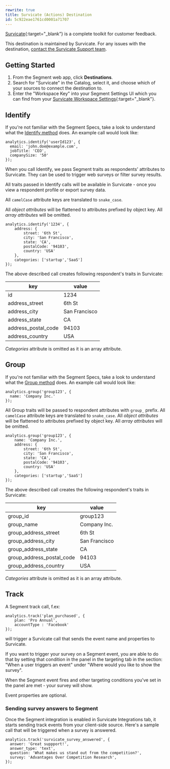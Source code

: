 ```yaml
---
rewrite: true
title: Survicate (Actions) Destination
id: 5c922eae1761cd0001a71707
---
```

[Survicate](https://survicate.com/integrations/segment-survey/?utm_source=segment&utm_medium=referral){:target="_blank”} is a complete toolkit for customer feedback. 

This destination is maintained by Survicate. For any issues with the destination, [contact the Survicate Support team](mailto:help@survicate.com).


## Getting Started

1. From the Segment web app, click **Destinations**.
2. Search for "Survicate" in the Catalog, select it, and choose which of your sources to connect the destination to.
3. Enter the "Workspace Key" into your Segment Settings UI which you can find from your [Survicate Workspace Settings](https://panel.survicate.com/o/0/w/0/settings/web-surveys){:target="_blank"}.

## Identify

If you're not familiar with the Segment Specs, take a look to understand what the [Identify method](/docs/connections/spec/identify/) does. An example call would look like:

```
analytics.identify('userId123', {
  email: 'john.doe@example.com',
  jobTitle: 'CEO',
  companySize: '50'
});
```
When you call Identify, we pass Segment traits as respondents' attributes to Survicate. They can be used to trigger web surveys or filter survey results.

All traits passed in Identify calls will be available in Survicate - once you view a respondent profile or export survey data.

All `camelCase` attribute keys are translated to `snake_case`.

All *object attributes* will be flattened to attributes prefixed by object key. All *array attributes* will be omitted.

```
analytics.identify('1234', {
    address: {
        street: '6th St',
        city: 'San Francisco',
        state: 'CA',
        postalCode: '94103',
        country: 'USA'
    },
    categories: ['startup','SaaS']
});
```

The above described call creates following respondent's traits in Survicate:

| key                 | value         |
| ------------------- | ------------- |
| id                  | 1234          |
| address_street      | 6th St        |
| address_city        | San Francisco |
| address_state       | CA            |
| address_postal_code | 94103         |
| address_country     | USA           |

*Categories* attribute is omitted as it is an array attribute.

## Group

If you're not familiar with the Segment Specs, take a look to understand what the [Group method](/docs/connections/spec/group/) does. An example call would look like:

```
analytics.group('group123', {
  name: 'Company Inc.'
});
```

All Group traits will be passed to respondent attributes with `group_` prefix. All `camelCase` attribute keys are translated to `snake_case`. All *object attributes* will be flattened to attributes prefixed by object key. All *array attributes* will be omitted.

```
analytics.group('group123', {
    name: 'Company Inc.',
    address: {
        street: '6th St',
        city: 'San Francisco',
        state: 'CA',
        postalCode: '94103',
        country: 'USA'
    },
    categories: ['startup','SaaS']
});
```

The above described call creates the following respondent's traits in Survicate:

| key                       | value         |
| ------------------------- | ------------- |
| group_id                  | group123      |
| group_name                | Company Inc.  |
| group_address_street      | 6th St        |
| group_address_city        | San Francisco |
| group_address_state       | CA            |
| group_address_postal_code | 94103         |
| group_address_country     | USA           |

*Categories* attribute is omitted as it is an array attribute.

## Track

A Segment track call, f.ex:
```
analytics.track('plan_purchased', {
    plan: 'Pro Annual',
    accountType : 'Facebook'
});
```

will trigger a Survicate call that sends the event name and properties to Survicate.

If you want to trigger your survey on a Segment event, you are able to do that by setting that condition in the panel in the targeting tab in the section: "When a user triggers an event" under "Where would you like to show the survey".

When the Segment event fires and other targeting conditions you've set in the panel are met - your survey will show. 

Event properties are optional. 

### Sending survey answers to Segment

Once the Segment integration is enabled in Survicate Integrations tab, it starts sending track events from your client-side source. Here's a sample call that will be triggered when a survey is answered.

```
analytics.track('survicate_survey_answered', {
  answer: 'Great suppport!',
  answer_type: 'text',
  question: 'What makes us stand out from the competition?',
  survey: 'Advantages Over Competition Research',
});
```
